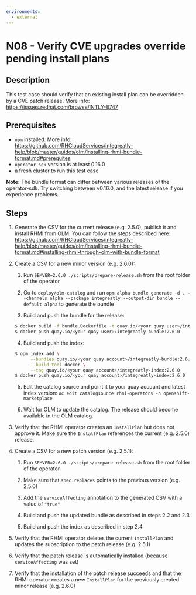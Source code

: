 ```yaml
---
environments:
  - external
---
```


# N08 - Verify CVE upgrades override pending install plans

## Description

This test case should verify that an existing install plan can be overridden by a CVE patch release.
More info: <https://issues.redhat.com/browse/INTLY-8747>

## Prerequisites

- `opm` installed. More info: <https://github.com/RHCloudServices/integreatly-help/blob/master/guides/olm/installing-rhmi-bundle-format.md#prerequites>
- `operator-sdk` version is at least 0.16.0
- a fresh cluster to run this test case

**Note:** The bundle format can differ between various releases of the operator-sdk. Try switching between v0.16.0, and the latest release if you experience problems.

## Steps

1. Generate the CSV for the current release (e.g. 2.5.0), publish it and install RHMI from OLM. You can follow the steps described here: <https://github.com/RHCloudServices/integreatly-help/blob/master/guides/olm/installing-rhmi-bundle-format.md#installing-rhmi-through-olm-with-bundle-format>

2. Create a CSV for a new minor version (e.g. 2.6.0):

   1. Run `SEMVER=2.6.0 ./scripts/prepare-release.sh` from the root folder of the operator

   2. Go to `deploy/olm-catalog` and run `opm alpha bundle generate -d . --channels alpha --package integreatly --output-dir bundle --default alpha` to generate the bundle

   3. Build and push the bundle for the release:

   ```bash
   $ docker build -f bundle.Dockerfile -t quay.io/<your quay user>/integreatly-bundle:2.6.0 .
   $ docker push quay.io/<your quay user>/integreatly-bundle:2.6.0
   ```

   4. Build and push the index:

   ```bash
   $ opm index add \
         --bundles quay.io/<your quay account>/integreatly-bundle:2.6.0 \
         --build-tool docker \
         --tag quay.io/<your quay account>/integreatly-index:2.6.0
   $ docker push quay.io/<your quay account>/integreatly-index:2.6.0
   ```

   5. Edit the catalog source and point it to your quay account and latest index version: `oc edit catalogsource rhmi-operators -n openshift-marketplace`

   6. Wait for OLM to update the catalog. The release should become available in the OLM catalog.

3. Verify that the RHMI operator creates an `InstallPlan` but does not approve it. Make sure the `InstallPlan` references the current (e.g. 2.5.0) release.

4. Create a CSV for a new patch version (e.g. 2.5.1):

   1. Run `SEMVER=2.6.0 ./scripts/prepare-release.sh` from the root folder of the operator

   2. Make sure that `spec.replaces` points to the previous version (e.g. 2.5.0)

   3. Add the `serviceAffecting` annotation to the generated CSV with a value of `"true"`

   4. Build and push the updated bundle as described in steps 2.2 and 2.3

   5. Build and push the index as described in step 2.4

5. Verify that the RHMI operator deletes the current `InstallPlan` and updates the subscription to the patch release (e.g. 2.5.1)

6. Verify that the patch release is automatically installed (because `serviceAffecting` was set)

7. Verify that the installation of the patch release succeeds and that the RHMI operator creates a new `InstallPlan` for the previously created minor release (e.g. 2.6.0)
